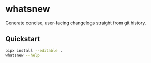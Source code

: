 # whatsnew

Generate concise, user-facing changelogs straight from git history.

## Quickstart

```bash
pipx install --editable .
whatsnew --help
```
